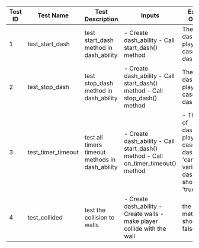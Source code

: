 | Test ID | Test Name | Test Description | Inputs | Expected Outcome | Pass/Fail | Date | Notes |
|---------|-----------|------------------|--------|------------------|-----------|------|-------|
| 1 | test_start_dash | test start_dash method in dash_ability | - Create dash_ability - Call start_dash() method | The parent of dash_ability(a player in this case) starts dash | PASS | 18/02/25 | |
| 2 | test_stop_dash | test stop_dash method in dash_ability | - Create dash_ability - Call start_dash() method - Call stop_dash() method | The parent of dash_ability(a player in this case) stops dash | PASS | 18/02/25 | |
| 3 | test_timer_timeout | test all timers timeout methods in dash_ability | - Create dash_ability - Call start_dash() method - Call on_timer_timeout() method | - The parent of dash_ability(a player in this case) stops dash - 'can_dash' variable in dash_ability should be 'true' | PASS | 18/02/25 | |
| 4 | test_collided | test the collision to walls | - Create dash_ability - Create walls - make player collide with the wall | the collision method should return false | PASS | 18/02/25 | |
